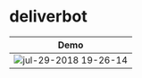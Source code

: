 # deliverbot

| Demo |
|:-:|
|![jul-29-2018 19-26-14](https://user-images.githubusercontent.com/38090650/43365311-e3b342ac-9365-11e8-925a-44366cbb876e.gif)|
